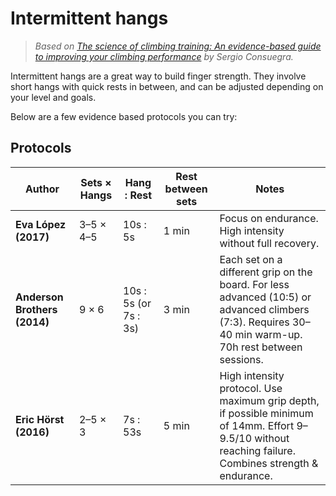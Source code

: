 # Intermittent hangs

> _Based on_ _[The science of climbing training: An evidence-based guide to improving your climbing performance](https://sergioconsuegra.com/)_ _by Sergio Consuegra._

Intermittent hangs are a great way to build finger strength. They involve short hangs with quick rests in between, and can be adjusted depending on your level and goals.

Below are a few evidence based protocols you can try:

## Protocols 

| Author                     | Sets × Hangs | Hang : Rest | Rest between sets | Notes                                                                                                                                     |
| ---------------------------- | ------------ | ------------------------ | ----------------- | ----------------------------------------------------------------------------------------------------------------------------------------- |
| **Eva López (2017)**         | 3–5 × 4–5    | 10s : 5s                 | 1 min             | Focus on endurance. High intensity without full recovery.                                   |
| **Anderson Brothers (2014)** | 9 × 6        | 10s : 5s (or 7s : 3s)    | 3 min             | Each set on a different grip on the board. For less advanced (10:5) or advanced climbers (7:3). Requires 30–40 min warm-up. 70h rest between sessions. |
| **Eric Hörst (2016)**        | 2–5 × 3      | 7s : 53s                 | 5 min             | High intensity protocol. Use maximum grip depth, if possible minimum of 14mm. Effort 9–9.5/10 without reaching failure. Combines strength & endurance.                  |
